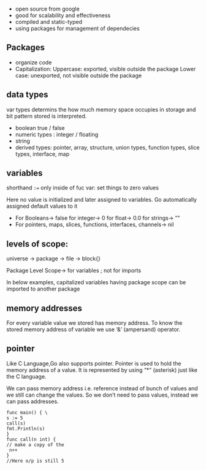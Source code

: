 - open source from google
- good for scalability and effectiveness
- compiled and static-typed
- using packages for management of dependecies

## Packages

- organize code
- Capitalization:
  Uppercase: exported, visible outside the package
  Lower case: unexported, not visible outside the package

## data types

var types determins the how much memory space occupies in storage and bit pattern stored is interpreted.

- boolean true / false
- numeric types : integer / floating
- string
- derived types: pointer, array, structure, union types, function types, slice types, interface, map

## variables

shorthand `:=` only inside of fuc
var: set things to zero values

Here no value is initialized and later assigned to variables. Go automatically assigned default values to it

- For Booleans→ false for integer→ 0 for float→ 0.0 for strings→ ””
- For pointers, maps, slices, functions, interfaces, channels→ nil

## levels of scope:

universe -> package -> file -> block{}

Package Level Scope→   for variables ; not for imports

In below examples, capitalized variables having package scope can be imported to another package


## memory addresses
For every variable value we stored has memory address. To know the stored memory address of variable we use ‘&’ (ampersand) operator.

## pointer
Like C Language,Go also supports pointer. Pointer is used to hold the memory address of a value. It is represented by using “*” (asterisk) just like the C language.

We can pass memory address i.e. reference instead of bunch of values and we still can change the values. So we don’t need to pass values, instead we can pass addresses.

```
func main() { \
s := 5 
call(s) 
fmt.Println(s) 
} 
func call(n int) { 
// make a copy of the 
 n++ 
} 
//Here o/p is still 5


```



